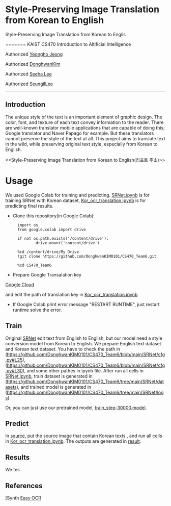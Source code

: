 # Style-Preserving Image Translation from Korean to English
Style-Preserving Image Translation from Korean to Englis

=======
KAIST CS470 Introduction to Altificial Intelligence

Authorized [Yeongho Jeong](https://github.com/jyeongho)

Authorized [DonghwanKim](https://github.com/DonghwanKIM0101)

Authorized [Seeha Lee](https://github.com/ee12ha0220)

Authorized [SeungilLee](https://github.com/ChoiIseungil)

-----------

## Introduction
The unique style of the text is an important element of graphic design. The color, font, and texture of each text convey information to the reader. There are well-known translator mobile applications that are capable of doing this; Google translator and Naver Papago for example. But these translators cannot preserve the style of the text at all. This project aims to translate text in the wild, while preserving original text style, especially from Korean to English.

<<Style-Preserving Image Translation from Korean to English(리포트 주소)>>


# Usage

We used Google Colab for training and predicting.
[SRNet.ipynb](https://github.com/DonghwanKIM0101/CS470_Team6/blob/main/SRNet.ipynb) is for training SRNet with Korean dataset,
[Kor_ocr_translation.ipynb](https://github.com/DonghwanKIM0101/CS470_Team6/blob/main/Kor_ocr_translation.ipynb) is for predicting final results.

* Clone this repository(in Google Colab):

        import os
        from google.colab import drive

        if not os.path.exists('/content/drive'):
                drive.mount('content/drive')
        
        %cd /content/drive/My Drive
        !git clone https://github.com/DonghwanKIM0101/CS470_Team6.git
        
        %cd CS470_Team6

* Prepare Google Transalation key

[Google Cloud](https://cloud.google.com/translate)

and edit the path of translation key in [Kor_ocr_translation.ipynb](https://github.com/DonghwanKIM0101/CS470_Team6/blob/main/Kor_ocr_translation.ipynb)

* If Google Colab print error message "RESTART RUNTIME", just restart runtime solve the error.

## Train

Original [SRNet](https://github.com/Niwhskal/SRNet) edit text from English to English, but our model need a style conversion model from Korean to English.
We prepare English text dataset and Korean text dataset.
You have to check the path in (https://github.com/DonghwanKIM0101/CS470_Team6/blob/main/SRNet/cfg.py#L25), (https://github.com/DonghwanKIM0101/CS470_Team6/blob/main/SRNet/cfg.py#L30), and some other pathes in ipynb file.
After run all cells in [SRNet.ipynb](https://github.com/DonghwanKIM0101/CS470_Team6/blob/main/SRNet.ipynb), train dataset is generated in (https://github.com/DonghwanKIM0101/CS470_Team6/tree/main/SRNet/datasets), and trained model is generated in (https://github.com/DonghwanKIM0101/CS470_Team6/tree/main/SRNet/logs).

Or, you can just use our pretrained model, [train_step-30000.model](https://drive.google.com/file/d/1LY3nfKSK9sk5Jxrj9GglReC-dzGCuLCH/view?usp=sharing). 

## Predict

In [source](https://github.com/DonghwanKIM0101/CS470_Team6/tree/main/scene_text_test/test_image), put the source image that contain Korean texts , and run all cells in [Kor_ocr_translation.ipynb](https://github.com/DonghwanKIM0101/CS470_Team6/blob/main/Kor_ocr_translation.ipynb). The outputs are generated in [result](https://github.com/DonghwanKIM0101/CS470_Team6/tree/main/scene_text_test/result_image).

## Results
We tes

## References
[Synth
[Easy OCR](https://github.com/JaidedAI/EasyOCR)